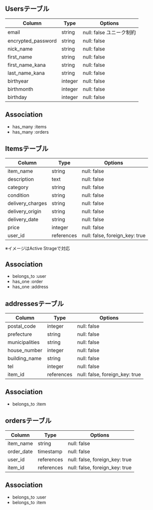 ## Usersテーブル

| Column              | Type    | Options                |
| ------------------- | ------- | ---------------------- |
| email               | string  | null: false ユニーク制約 |
| encrypted_password  | string  | null: false            |
| nick_name           | string  | null: false            |
| first_name          | string  | null: false            |
| first_name_kana     | string  | null: false            |
| last_name_kana      | string  | null: false            |
| birthyear           | integer | null: false            |
| birthmonth          | integer | null: false            |
| birthday            | integer | null: false            |

## Association
- has_many :items
- has_many :orders


## Itemsテーブル
| Column              | Type       | Options                        |
| ------------------- | ---------- | ------------------------------ |
| item_name           | string     | null: false                    |
| description         | text       | null: false                    |
| category            | string     | null: false                    |
| condition           | string     | null: false                    |
| delivery_charges    | string     | null: false                    |
| delivery_origin     | string     | null: false                    |
| delivery_date       | string     | null: false                    |
| price               | integer    | null: false                    |
| user_id             | references | null: false, foreign_key: true |
※イメージはActive Strageで対応

## Association
- belongs_to :user
- has_one :order
- has_one :address


## addressesテーブル
| Column              | Type       | Options                        |
| ------------------- | ---------- | ------------------------------ |
| postal_code         | integer    | null: false                    |
| prefecture          | string     | null: false                    |
| municipalities      | string     | null: false                    |
| house_number        | integer    | null: false                    |
| building_name       | string     | null: false                    |
| tel                 | integer    | null: false                    |
| item_id             | references | null: false, foreign_key: true |

## Association
- belongs_to :item


## ordersテーブル
| Column              | Type       | Options                        |
| ------------------- | ---------- | ------------------------------ |
| item_name           | string     | null: false                    |
| order_date          | timestamp  | null: false                    |
| user_id             | references | null: false, foreign_key: true |
| item_id             | references | null: false, foreign_key: true |

## Association
- belongs_to :user
- belongs_to :item